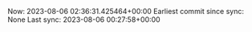 Now: 2023-08-06 02:36:31.425464+00:00 Earliest commit since sync: None Last sync: 2023-08-06 00:27:58+00:00
